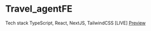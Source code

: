 # Travel_agentFE
Tech stack TypeScript, React, NextJS, TailwindCSS
[LIVE] [Preview](marcel-travelagent.netlify.app)
